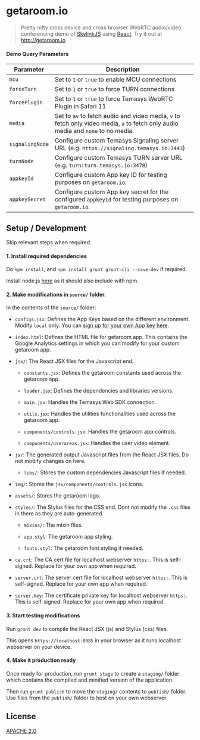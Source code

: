 getaroom.io
====

> Pretty nifty cross device and cross browser WebRTC audio/video conferencing demo of [SkylinkJS](http://github.com/Temasys/SkylinkJS) using [React](http://facebook.github.io/react/).
> Try it out at http://getaroom.io

#### Demo Query Parameters

| Parameter | Description |
| --------- | ----------- |
| `mcu` | Set to `1` or `true` to enable MCU connections |
| `forceTurn` | Set to `1` or `true` to force TURN connections |
| `forcePlugin` | Set to `1` or `true` to force Temasys WebRTC Plugin in Safari 11 |
| `media` | Set to `av` to fetch audio and video media, `v` to fetch only video media, `a` to fetch only audio media and `none` to no media. |
| `signalingNode` | Configure custom Temasys Signaling server URL (e.g. `https://signaling.temasys.io:3443`) |
| `turnNode` | Configure custom Temasys TURN server URL (e.g. `turn:turn.temasys.io:3478`) |
| `appkeyId` | Configure custom App key ID for testing purposes on `getaroom.io`. |
| `appkeySecret` | Configure custom App key secret for the configured `appkeyId` for testing purposes on `getaroom.io`. |

Setup / Development
----

Skip relevant steps when required.

#### 1. Install required dependencies

Do `npm install`, and `npm install grunt grunt-cli --save-dev` if required.

Install node.js [here](https://nodejs.org/en/download/) as it should also include with npm.

#### 2. Make modifications in `source/` folder.

In the contents of the `source/` folder:

- `configs.jsx`: Defines the App Keys based on the different environment. Modify `local` only. You can [sign up for your own App key here](https://console.temasys.io).

- `index.html`: Defines the HTML file for getaroom app. This contains the Google Analytics settings in which you can modify for your custom getaroom app.

- `jsx/`: The React JSX files for the Javascript end.

   - `constants.jsx`: Defines the getaroom constants used across the getaroom app.

   - `loader.jsx`: Defines the dependencies and libraries versions.

   - `main.jsx`: Handles the Temasys Web SDK connection.

   - `utils.jsx`: Handles the utilities functionalities used across the getaroom app.

   - `components/controls.jsx`: Handles the getaroom app controls.

   - `components/userareas.jsx`: Handles the user video element.

- `js/`: The generated output Javascript files from the React JSX files. Do not modify changes on here.

   - `libs/`: Stores the custom dependencies Javascript files if needed.

- `img/`: Stores the `jsx/components/controls.jsx` icons.

- `assets/`: Stores the getaroom logo.

- `styles/`: The Stylus files for the CSS end. Dont not modify the `.css` files in there as they are auto-generated.

   - `mixins/`: The mixin files.

   - `app.styl`: The getaroom app styling.

   - `fonts.styl`: The getaroom font styling if needed.

- `ca.crt`: The CA cert file for localhost webserver `https:`. This is self-signed. Replace for your own app when required.

- `server.crt`: The server cert file for localhost webserver `https:`. This is self-signed. Replace for your own app when required.

- `server.key`: The certificate private key for localhost webserver `https:`. This is self-signed. Replace for your own app when required.


#### 3. Start testing modifications

Run `grunt dev` to compile the React JSX (js) and Stylus (css) files.

This opens `https://localhost:8085` in your browser as it runs localhost webserver on your device.

#### 4. Make it production ready

Once ready for production, run `grunt stage` to create a `staging/` folder which contains the compiled and minified version of the application.

Then run `grunt publish` to move the `staging/` contents to `publish/` folder. Use files from the `publish/` folder to host on your own webserver.


License
----

[APACHE 2.0](http://www.apache.org/licenses/LICENSE-2.0.html)
